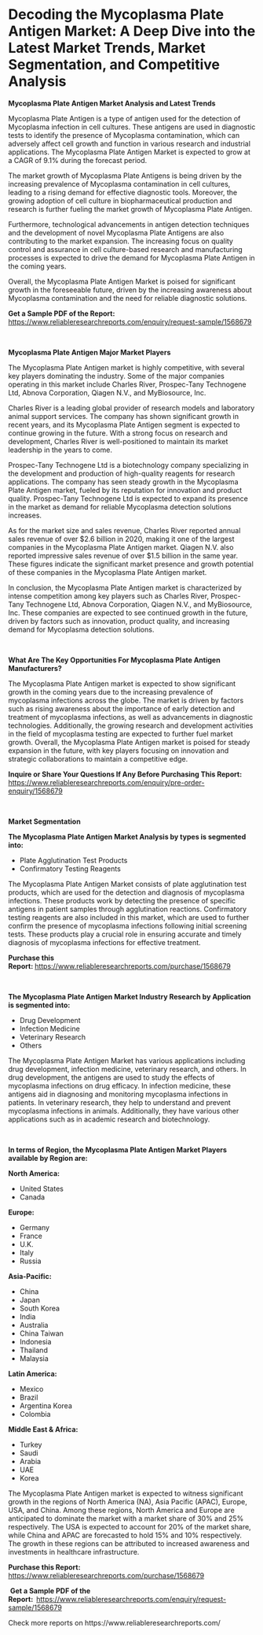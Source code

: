 <p><h1>Decoding the Mycoplasma Plate Antigen Market: A Deep Dive into the Latest Market Trends, Market Segmentation, and Competitive Analysis</h1></p><p><strong>Mycoplasma Plate Antigen Market Analysis and Latest Trends</strong></p>
<p><p>Mycoplasma Plate Antigen is a type of antigen used for the detection of Mycoplasma infection in cell cultures. These antigens are used in diagnostic tests to identify the presence of Mycoplasma contamination, which can adversely affect cell growth and function in various research and industrial applications. The Mycoplasma Plate Antigen Market is expected to grow at a CAGR of 9.1% during the forecast period. </p><p>The market growth of Mycoplasma Plate Antigens is being driven by the increasing prevalence of Mycoplasma contamination in cell cultures, leading to a rising demand for effective diagnostic tools. Moreover, the growing adoption of cell culture in biopharmaceutical production and research is further fueling the market growth of Mycoplasma Plate Antigen. </p><p>Furthermore, technological advancements in antigen detection techniques and the development of novel Mycoplasma Plate Antigens are also contributing to the market expansion. The increasing focus on quality control and assurance in cell culture-based research and manufacturing processes is expected to drive the demand for Mycoplasma Plate Antigen in the coming years. </p><p>Overall, the Mycoplasma Plate Antigen Market is poised for significant growth in the foreseeable future, driven by the increasing awareness about Mycoplasma contamination and the need for reliable diagnostic solutions.</p></p>
<p><strong>Get a Sample PDF of the Report:&nbsp;</strong> <a href="https://www.reliableresearchreports.com/enquiry/request-sample/1568679">https://www.reliableresearchreports.com/enquiry/request-sample/1568679</a></p>
<p>&nbsp;</p>
<p><strong>Mycoplasma Plate Antigen Major Market Players</strong></p>
<p><p>The Mycoplasma Plate Antigen market is highly competitive, with several key players dominating the industry. Some of the major companies operating in this market include Charles River, Prospec-Tany Technogene Ltd, Abnova Corporation, Qiagen N.V., and MyBiosource, Inc.</p><p>Charles River is a leading global provider of research models and laboratory animal support services. The company has shown significant growth in recent years, and its Mycoplasma Plate Antigen segment is expected to continue growing in the future. With a strong focus on research and development, Charles River is well-positioned to maintain its market leadership in the years to come.</p><p>Prospec-Tany Technogene Ltd is a biotechnology company specializing in the development and production of high-quality reagents for research applications. The company has seen steady growth in the Mycoplasma Plate Antigen market, fueled by its reputation for innovation and product quality. Prospec-Tany Technogene Ltd is expected to expand its presence in the market as demand for reliable Mycoplasma detection solutions increases.</p><p>As for the market size and sales revenue, Charles River reported annual sales revenue of over $2.6 billion in 2020, making it one of the largest companies in the Mycoplasma Plate Antigen market. Qiagen N.V. also reported impressive sales revenue of over $1.5 billion in the same year. These figures indicate the significant market presence and growth potential of these companies in the Mycoplasma Plate Antigen market.</p><p>In conclusion, the Mycoplasma Plate Antigen market is characterized by intense competition among key players such as Charles River, Prospec-Tany Technogene Ltd, Abnova Corporation, Qiagen N.V., and MyBiosource, Inc. These companies are expected to see continued growth in the future, driven by factors such as innovation, product quality, and increasing demand for Mycoplasma detection solutions.</p></p>
<p>&nbsp;</p>
<p><strong>What Are The Key Opportunities For Mycoplasma Plate Antigen Manufacturers?</strong></p>
<p><p>The Mycoplasma Plate Antigen market is expected to show significant growth in the coming years due to the increasing prevalence of mycoplasma infections across the globe. The market is driven by factors such as rising awareness about the importance of early detection and treatment of mycoplasma infections, as well as advancements in diagnostic technologies. Additionally, the growing research and development activities in the field of mycoplasma testing are expected to further fuel market growth. Overall, the Mycoplasma Plate Antigen market is poised for steady expansion in the future, with key players focusing on innovation and strategic collaborations to maintain a competitive edge.</p></p>
<p><strong>Inquire or Share Your Questions If Any Before Purchasing This Report:</strong> <a href="https://www.reliableresearchreports.com/enquiry/pre-order-enquiry/1568679">https://www.reliableresearchreports.com/enquiry/pre-order-enquiry/1568679</a></p>
<p>&nbsp;</p>
<p><strong>Market Segmentation</strong></p>
<p><strong>The Mycoplasma Plate Antigen Market Analysis by types is segmented into:</strong></p>
<p><ul><li>Plate Agglutination Test Products</li><li>Confirmatory Testing Reagents</li></ul></p>
<p><p>The Mycoplasma Plate Antigen Market consists of plate agglutination test products, which are used for the detection and diagnosis of mycoplasma infections. These products work by detecting the presence of specific antigens in patient samples through agglutination reactions. Confirmatory testing reagents are also included in this market, which are used to further confirm the presence of mycoplasma infections following initial screening tests. These products play a crucial role in ensuring accurate and timely diagnosis of mycoplasma infections for effective treatment.</p></p>
<p><strong>Purchase this Report:&nbsp;</strong><a href="https://www.reliableresearchreports.com/purchase/1568679">https://www.reliableresearchreports.com/purchase/1568679</a></p>
<p>&nbsp;</p>
<p><strong>The Mycoplasma Plate Antigen Market Industry Research by Application is segmented into:</strong></p>
<p><ul><li>Drug Development</li><li>Infection Medicine</li><li>Veterinary Research</li><li>Others</li></ul></p>
<p><p>The Mycoplasma Plate Antigen Market has various applications including drug development, infection medicine, veterinary research, and others. In drug development, the antigens are used to study the effects of mycoplasma infections on drug efficacy. In infection medicine, these antigens aid in diagnosing and monitoring mycoplasma infections in patients. In veterinary research, they help to understand and prevent mycoplasma infections in animals. Additionally, they have various other applications such as in academic research and biotechnology.</p></p>
<p>&nbsp;</p>
<p><strong>In terms of Region, the Mycoplasma Plate Antigen Market Players available by Region are:</strong></p>
<p>
    <p> <strong> North America: </strong>
        <ul>
            <li>United States</li>
            <li>Canada</li>
        </ul>
        </p> 
    <p> <strong> Europe: </strong>
        <ul>
            <li>Germany</li>
            <li>France</li>
            <li>U.K.</li>
            <li>Italy</li>
            <li>Russia</li>
        </ul>
        </p> 
    <p> <strong> Asia-Pacific: </strong>
        <ul>
            <li>China</li>
            <li>Japan</li>
            <li>South Korea</li>
            <li>India</li>
            <li>Australia</li>
            <li>China Taiwan</li>
            <li>Indonesia</li>
            <li>Thailand</li>
            <li>Malaysia</li>
        </ul>
        </p> 
    <p> <strong> Latin America: </strong>
        <ul>
            <li>Mexico</li>
            <li>Brazil</li>
            <li>Argentina Korea</li>
            <li>Colombia</li>
        </ul>
        </p> 
    <p> <strong> Middle East & Africa: </strong>
        <ul>
            <li>Turkey</li>
            <li>Saudi</li>
            <li>Arabia</li>
            <li>UAE</li>
            <li>Korea</li>
        </ul>
    </p>
    </p>
<p><p>The Mycoplasma Plate Antigen market is expected to witness significant growth in the regions of North America (NA), Asia Pacific (APAC), Europe, USA, and China. Among these regions, North America and Europe are anticipated to dominate the market with a market share of 30% and 25% respectively. The USA is expected to account for 20% of the market share, while China and APAC are forecasted to hold 15% and 10% respectively. The growth in these regions can be attributed to increased awareness and investments in healthcare infrastructure.</p></p>
<p><strong>Purchase this Report: </strong><a href="https://www.reliableresearchreports.com/purchase/1568679">https://www.reliableresearchreports.com/purchase/1568679</a></p>
<p>&nbsp;<strong>Get a Sample PDF of the Report:&nbsp;&nbsp;</strong><a href="https://www.reliableresearchreports.com/enquiry/request-sample/1568679">https://www.reliableresearchreports.com/enquiry/request-sample/1568679</a></p>
<p><strong></strong></p>
<p>Check more reports on https://www.reliableresearchreports.com/</p>